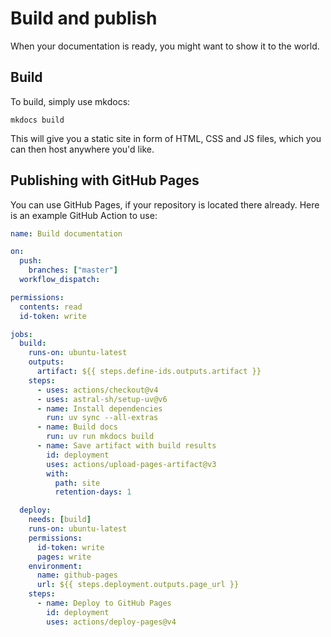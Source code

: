 # Build and publish

When your documentation is ready, you might want to show it to the world.

## Build

To build, simply use mkdocs:

```shell
mkdocs build
```

This will give you a static site in form of HTML, CSS and JS files,
which you can then host anywhere you'd like.

## Publishing with GitHub Pages

You can use GitHub Pages, if your repository is located there already.
Here is an example GitHub Action to use:

```yml
name: Build documentation

on:
  push:
    branches: ["master"]
  workflow_dispatch:

permissions:
  contents: read
  id-token: write

jobs:
  build:
    runs-on: ubuntu-latest
    outputs:
      artifact: ${{ steps.define-ids.outputs.artifact }}
    steps:
      - uses: actions/checkout@v4
      - uses: astral-sh/setup-uv@v6
      - name: Install dependencies
        run: uv sync --all-extras
      - name: Build docs
        run: uv run mkdocs build
      - name: Save artifact with build results
        id: deployment
        uses: actions/upload-pages-artifact@v3
        with:
          path: site
          retention-days: 1

  deploy:
    needs: [build]
    runs-on: ubuntu-latest
    permissions:
      id-token: write
      pages: write
    environment:
      name: github-pages
      url: ${{ steps.deployment.outputs.page_url }}
    steps:
      - name: Deploy to GitHub Pages
        id: deployment
        uses: actions/deploy-pages@v4

```
